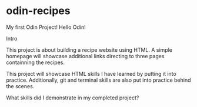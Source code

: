# odin-recipes
My first Odin Project!
Hello Odin!

Intro

This project is about building a recipe website using HTML. A simple homepage will showcase additional links directing to three pages containning the recipes.


This project will showcase HTML skills I have learned by putting it into practice. Additionally, git and terminal skills are also put into practice behind the scenes. 

What skills did I demonstrate in my completed project?

